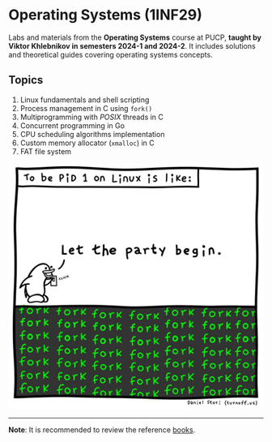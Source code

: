 # Operating Systems (1INF29)

Labs and materials from the **Operating Systems** course at PUCP, **taught by Viktor Khlebnikov in semesters 2024-1 and 2024-2**. It includes solutions and theoretical guides covering operating systems concepts.

## Topics

1. Linux fundamentals and shell scripting
2. Process management in C using `fork()`
3. Multiprogramming with _POSIX_ threads in C
4. Concurrent programming in Go
5. CPU scheduling algorithms implementation
6. Custom memory allocator (`xmalloc`) in C
7. FAT file system


![pid1](labs/lab1/2024-2/assets/pid-1.jpeg)


---

**Note**: It is recommended to review the reference [books](/books).
